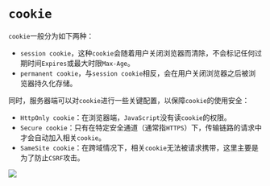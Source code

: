 # `cookie`

`cookie`一般分为如下两种：

- `session cookie`，这种`cookie`会随着用户关闭浏览器而清除，不会标记任何过期时间`Expires`或最大时限`Max-Age`。
- `permanent cookie`，与`session cookie`相反，会在用户关闭浏览器之后被浏览器持久化存储。

同时，服务器端可以对`cookie`进行一些关键配置，以保障`cookie`的使用安全：

- `HttpOnly cookie`：在浏览器端，`JavaScript`没有读`cookie`的权限。
- `Secure cookie`：只有在特定安全通道（通常指`HTTPS`）下，传输链路的请求中才会自动加入相关`cookie`。
- `SameSite cookie`：在跨域情况下，相关`cookie`无法被请求携带，这里主要是为了防止`CSRF`攻击。

![](/skill-blog/img/0020.jpg)
